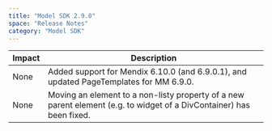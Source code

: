 ```yaml
---
title: "Model SDK 2.9.0"
space: "Release Notes"
category: "Model SDK"
---
```

| Impact | Description |
| --- | --- |
| None | Added support for Mendix 6.10.0 (and 6.9.0.1), and updated PageTemplates for MM 6.9.0. |
| None | Moving an element to a non-listy property of a new parent element (e.g. to widget of a DivContainer) has been fixed. |